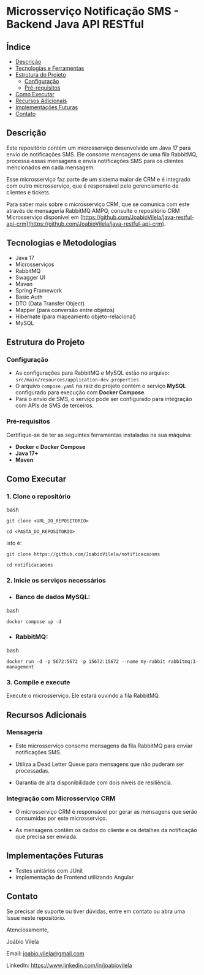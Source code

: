 # Microsserviço Notificação SMS - Backend Java API RESTful


## Índice

- [Descrição](#descrição)
- [Tecnologias e Ferramentas](#tecnologias-e-ferramentas)
- [Estrutura do Projeto](#estrutura-do-projeto)
  - [Configuração](#configuração)
  - [Pré-requisitos](#pré-requisitos)
- [Como Executar](#como-executar)
- [Recursos Adicionais](#recursos-adicionais)
- [Implementações Futuras](#implementações-futuras)
- [Contato](#contato)

## Descrição

Este repositório contém um microsserviço desenvolvido em Java 17 para envio de notificações SMS. Ele consome mensagens de uma fila RabbitMQ, processa essas mensagens e envia notificações SMS para os clientes mencionados em cada mensagem.

Esse microsserviço faz parte de um sistema maior de CRM e é integrado com outro microsserviço, que é responsável pelo gerenciamento de clientes e tickets.

Para saber mais sobre o microsserviço CRM, que se comunica com este através de mensageria RabbitMQ AMPQ, consulte o repositório CRM Microsserviço disponível em [https://github.com/JoabioVilela/java-restful-api-crm](https://github.com/JoabioVilela/java-restful-api-crm).


## Tecnologias e Metodologias

- Java 17
- Microsserviços
- RabbitMQ
- Swagger UI
- Maven
- Spring Framework
- Basic Auth
- DTO (Data Transfer Object)
- Mapper (para conversão entre objetos)
- Hibernate (para mapeamento objeto-relacional)
- MySQL

  
## Estrutura do Projeto

### Configuração

- As configurações para RabbitMQ e MySQL estão no arquivo:
  `src/main/resources/application-dev.properties`
- O arquivo `compose.yaml` na raiz do projeto contém o serviço **MySQL** configurado para execução com **Docker Compose**.
- Para o envio de SMS, o serviço pode ser configurado para integração com APIs de SMS de terceiros.
 
### Pré-requisitos

Certifique-se de ter as seguintes ferramentas instaladas na sua máquina:

- **Docker** e **Docker Compose**
- **Java 17+**
- **Maven**


## Como Executar

### 1. Clone o repositório
 
bash

`git clone <URL_DO_REPOSITORIO>`

`cd <PASTA_DO_REPOSITORIO>`

isto é:

`git clone https://github.com/JoabioVilela/notificacaosms`

`cd notificacaosms`

### 2. Inicie os serviços necessários

- ### Banco de dados MySQL:

bash

`docker compose up -d`

- ### RabbitMQ:

bash

`docker run -d -p 5672:5672 -p 15672:15672 --name my-rabbit rabbitmq:3-management`

### 3. Compile e execute

Execute o microsserviço. Ele estará ouvindo a fila RabbitMQ.


## Recursos Adicionais

### Mensageria

- Este microsserviço consome mensagens da fila RabbitMQ para enviar notificações SMS.

- Utiliza a Dead Letter Queue para mensagens que não puderam ser processadas.

- Garantia de alta disponibilidade com dois níveis de resiliência.

### Integração com Microsserviço CRM

 - O microsserviço CRM é responsável por gerar as mensagens que serão consumidas por este microsserviço.

- As mensagens contêm os dados do cliente e os detalhes da notificação que precisa ser enviada.

## Implementações Futuras

- Testes unitários com JUnit
- Implementação de Frontend utilizando Angular

## Contato

Se precisar de suporte ou tiver dúvidas, entre em contato ou abra uma Issue neste repositório.

Atenciosamente,

Joábio Vilela

Email: joabio.vilela@gmail.com

LinkedIn: https://www.linkedin.com/in/joabiovilela
